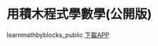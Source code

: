 # 用積木程式學數學(公開版)
learnmathbyblocks_public
[下載APP](https://github.com/udoughong/learnmathbyblocks_public/raw/master/EduMath_Start_Demo.apk)
